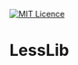 [![MIT Licence](https://badges.frapsoft.com/os/mit/mit.png?v=103)](https://opensource.org/licenses/mit-license.php)

# LessLib

